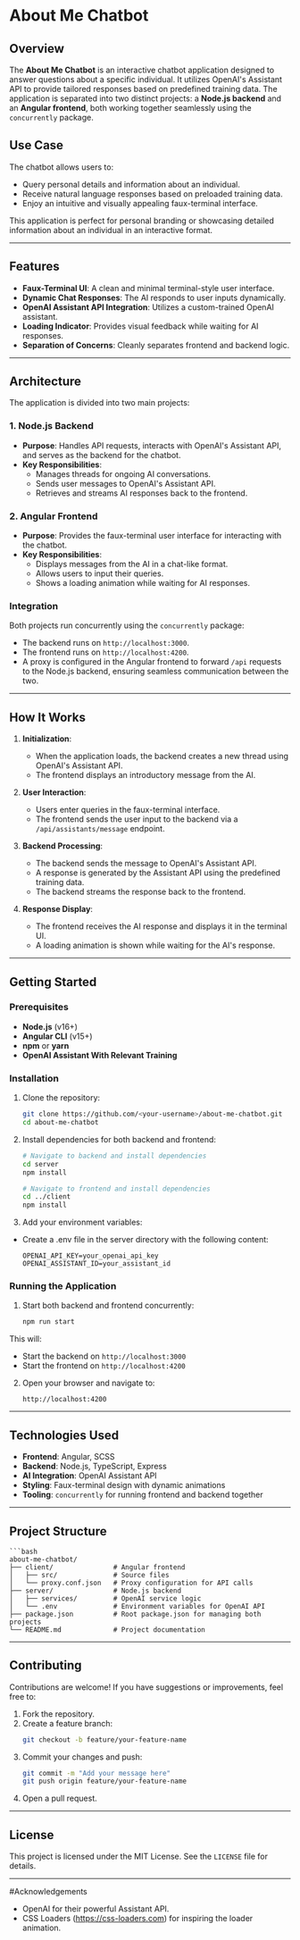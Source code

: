 # About Me Chatbot

## Overview
The **About Me Chatbot** is an interactive chatbot application designed to answer questions about a specific individual. It utilizes OpenAI's Assistant API to provide tailored responses based on predefined training data. The application is separated into two distinct projects: a **Node.js backend** and an **Angular frontend**, both working together seamlessly using the `concurrently` package.

## Use Case
The chatbot allows users to:
- Query personal details and information about an individual.
- Receive natural language responses based on preloaded training data.
- Enjoy an intuitive and visually appealing faux-terminal interface.

This application is perfect for personal branding or showcasing detailed information about an individual in an interactive format.

---

## Features
- **Faux-Terminal UI**: A clean and minimal terminal-style user interface.
- **Dynamic Chat Responses**: The AI responds to user inputs dynamically.
- **OpenAI Assistant API Integration**: Utilizes a custom-trained OpenAI assistant.
- **Loading Indicator**: Provides visual feedback while waiting for AI responses.
- **Separation of Concerns**: Cleanly separates frontend and backend logic.

---

## Architecture
The application is divided into two main projects:

### **1. Node.js Backend**
- **Purpose**: Handles API requests, interacts with OpenAI's Assistant API, and serves as the backend for the chatbot.
- **Key Responsibilities**:
  - Manages threads for ongoing AI conversations.
  - Sends user messages to OpenAI's Assistant API.
  - Retrieves and streams AI responses back to the frontend.

### **2. Angular Frontend**
- **Purpose**: Provides the faux-terminal user interface for interacting with the chatbot.
- **Key Responsibilities**:
  - Displays messages from the AI in a chat-like format.
  - Allows users to input their queries.
  - Shows a loading animation while waiting for AI responses.

### **Integration**
Both projects run concurrently using the `concurrently` package:
- The backend runs on `http://localhost:3000`.
- The frontend runs on `http://localhost:4200`.
- A proxy is configured in the Angular frontend to forward `/api` requests to the Node.js backend, ensuring seamless communication between the two.

---

## How It Works
1. **Initialization**:
   - When the application loads, the backend creates a new thread using OpenAI's Assistant API.
   - The frontend displays an introductory message from the AI.

2. **User Interaction**:
   - Users enter queries in the faux-terminal interface.
   - The frontend sends the user input to the backend via a `/api/assistants/message` endpoint.

3. **Backend Processing**:
   - The backend sends the message to OpenAI's Assistant API.
   - A response is generated by the Assistant API using the predefined training data.
   - The backend streams the response back to the frontend.

4. **Response Display**:
   - The frontend receives the AI response and displays it in the terminal UI.
   - A loading animation is shown while waiting for the AI's response.

---

## Getting Started

### Prerequisites
- **Node.js** (v16+)
- **Angular CLI** (v15+)
- **npm** or **yarn**
- **OpenAI Assistant With Relevant Training**

### Installation
1. Clone the repository:
   ```bash
   git clone https://github.com/<your-username>/about-me-chatbot.git
   cd about-me-chatbot
2. Install dependencies for both backend and frontend:
    ```bash
    # Navigate to backend and install dependencies
    cd server
    npm install

    # Navigate to frontend and install dependencies
    cd ../client
    npm install
3. Add your environment variables:
- Create a .env file in the server directory with the following content: 
    ```env
    OPENAI_API_KEY=your_openai_api_key
    OPENAI_ASSISTANT_ID=your_assistant_id

### Running the Application
1. Start both backend and frontend concurrently:
    ```bash
    npm run start
This will:
- Start the backend on `http://localhost:3000`
- Start the frontend on `http://localhost:4200`
2. Open your browser and navigate to:
    
    `http://localhost:4200`

---

## Technologies Used
- **Frontend**: Angular, SCSS
- **Backend**: Node.js, TypeScript, Express
- **AI Integration**: OpenAI Assistant API
- **Styling**: Faux-terminal design with dynamic animations
- **Tooling**: `concurrently` for running frontend and backend together

---

## Project Structure

    ```bash
    about-me-chatbot/
    ├── client/               # Angular frontend
    │   ├── src/              # Source files
    │   └── proxy.conf.json   # Proxy configuration for API calls
    ├── server/               # Node.js backend
    │   ├── services/         # OpenAI service logic
    │   └── .env              # Environment variables for OpenAI API
    ├── package.json          # Root package.json for managing both projects
    └── README.md             # Project documentation

---

## Contributing

Contributions are welcome! If you have suggestions or improvements, feel free to:
1. Fork the repository.
2. Create a feature branch:
    ```bash
    git checkout -b feature/your-feature-name
3. Commit your changes and push:
    ```bash
    git commit -m "Add your message here"
    git push origin feature/your-feature-name
4. Open a pull request.

---

## License
This project is licensed under the MIT License. See the `LICENSE` file for details.

---

#Acknowledgements

- OpenAI for their powerful Assistant API.
- CSS Loaders (https://css-loaders.com) for inspiring the loader animation.